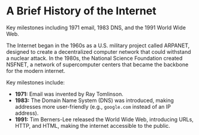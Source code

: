 # A Brief History of the Internet

Key milestones including 1971 email, 1983 DNS, and the 1991 World Wide Web.

The Internet began in the 1960s as a U.S. military project called ARPANET, designed to create a decentralized computer network that could withstand a nuclear attack. In the 1980s, the National Science Foundation created NSFNET, a network of supercomputer centers that became the backbone for the modern internet.

Key milestones include:
- **1971:** Email was invented by Ray Tomlinson.
- **1983:** The Domain Name System (DNS) was introduced, making addresses more user-friendly (e.g., `google.com` instead of an IP address).
- **1991:** Tim Berners-Lee released the World Wide Web, introducing URLs, HTTP, and HTML, making the internet accessible to the public.
